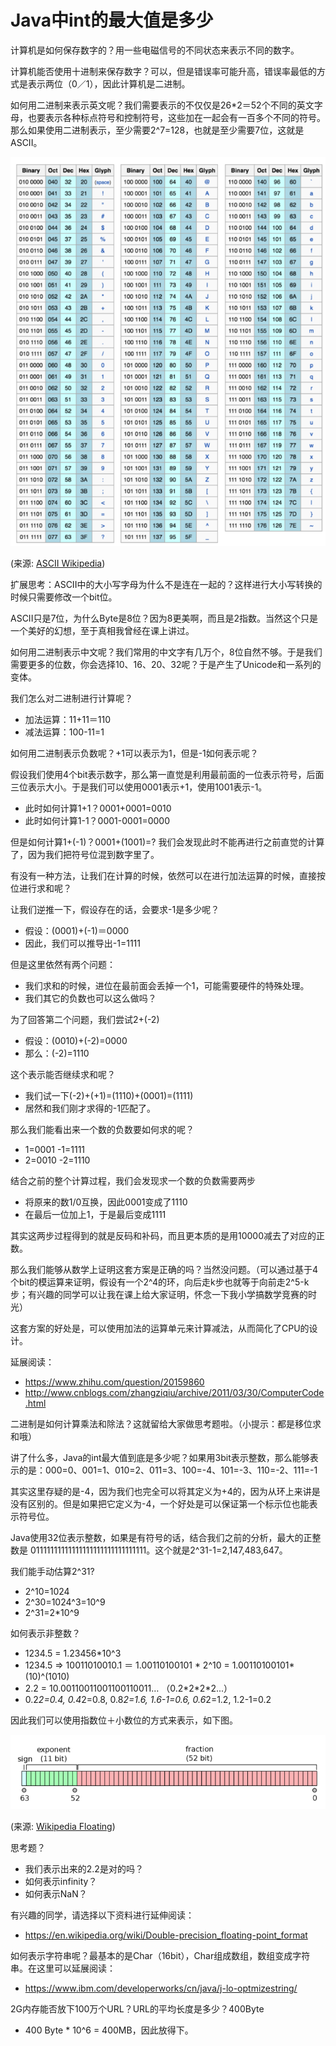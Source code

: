 # Java中int的最大值是多少

计算机是如何保存数字的？用一些电磁信号的不同状态来表示不同的数字。

计算机能否使用十进制来保存数字？可以，但是错误率可能升高，错误率最低的方式是表示两位（0／1），因此计算机是二进制。

如何用二进制来表示英文呢？我们需要表示的不仅仅是26*2＝52个不同的英文字母，也要表示各种标点符号和控制符号，这些加在一起会有一百多个不同的符号。那么如果使用二进制表示，至少需要2^7=128，也就是至少需要7位，这就是ASCII。

![ASCII](i/ASCII.png)

(来源: [ASCII Wikipedia](https://en.wikipedia.org/wiki/ASCII))

扩展思考：ASCII中的大小写字母为什么不是连在一起的？这样进行大小写转换的时候只需要修改一个bit位。

ASCII只是7位，为什么Byte是8位？因为8更美啊，而且是2指数。当然这个只是一个美好的幻想，至于真相我曾经在课上讲过。

如何用二进制表示中文呢？我们常用的中文字有几万个，8位自然不够。于是我们需要更多的位数，你会选择10、16、20、32呢？于是产生了Unicode和一系列的变体。

我们怎么对二进制进行计算呢？
- 加法运算：11+11＝110
- 减法运算：100-11=1

如何用二进制表示负数呢？+1可以表示为1，但是-1如何表示呢？

假设我们使用4个bit表示数字，那么第一直觉是利用最前面的一位表示符号，后面三位表示大小。于是我们可以使用0001表示+1，使用1001表示-1。
- 此时如何计算1+1？0001+0001=0010
- 此时如何计算1-1？0001-0001=0000

但是如何计算1+(-1)？0001+(1001)=? 我们会发现此时不能再进行之前直觉的计算了，因为我们把符号位混到数字里了。

有没有一种方法，让我们在计算的时候，依然可以在进行加法运算的时候，直接按位进行求和呢？

让我们逆推一下，假设存在的话，会要求-1是多少呢？
- 假设：(0001)+(-1)＝0000
- 因此，我们可以推导出-1=1111

但是这里依然有两个问题：
- 我们求和的时候，进位在最前面会丢掉一个1，可能需要硬件的特殊处理。
- 我们其它的负数也可以这么做吗？

为了回答第二个问题，我们尝试2+(-2)
- 假设：(0010)+(-2)=0000
- 那么：(-2)=1110

这个表示能否继续求和呢？
- 我们试一下(-2)+(+1)=(1110)+(0001)=(1111)
- 居然和我们刚才求得的-1匹配了。

那么我们能看出来一个数的负数要如何求的呢？
- 1=0001 -1=1111
- 2=0010 -2=1110

结合之前的整个计算过程，我们会发现求一个数的负数需要两步
- 将原来的数1/0互换，因此0001变成了1110
- 在最后一位加上1，于是最后变成1111

其实这两步过程得到的就是反码和补码，而且更本质的是用10000减去了对应的正数。

那么我们能够从数学上证明这套方案是正确的吗？当然没问题。（可以通过基于4个bit的模运算来证明，假设有一个2^4的环，向后走k步也就等于向前走2^5-k步；有兴趣的同学可以让我在课上给大家证明，怀念一下我小学搞数学竞赛的时光）

这套方案的好处是，可以使用加法的运算单元来计算减法，从而简化了CPU的设计。

延展阅读：
- https://www.zhihu.com/question/20159860
- http://www.cnblogs.com/zhangziqiu/archive/2011/03/30/ComputerCode.html

二进制是如何计算乘法和除法？这就留给大家做思考题啦。（小提示：都是移位求和哦）

讲了什么多，Java的int最大值到底是多少呢？如果用3bit表示整数，那么能够表示的是：000=0、001=1、010=2、011=3、100=-4、101=-3、110=-2、111=-1

其实这里存疑的是-4，因为我们也完全可以将其定义为+4的，因为从环上来讲是没有区别的。但是如果把它定义为-4，一个好处是可以保证第一个标示位也能表示符号位。

Java使用32位表示整数，如果是有符号的话，结合我们之前的分析，最大的正整数是
01111111111111111111111111111111。这个就是2^31-1=2,147,483,647。

我们能手动估算2^31?
- 2^10=1024
- 2^30=1024^3=10^9
- 2^31=2*10^9

如何表示非整数？
- 1234.5 = 1.23456*10^3
- 1234.5 => 10011010010.1 ＝ 1.00110100101 \* 2^10 = 1.00110100101\*(10)^(1010)
- 2.2 = 10.00110011001100110011… （0.2\*2\*2\*2...）
- 0.2*2=0.4, 0.4*2=0.8, 0.8*2=1.6, 1.6-1=0.6, 0.6*2=1.2, 1.2-1=0.2


因此我们可以使用指数位＋小数位的方式来表示，如下图。

![Bits](i/bits.png)

(来源: [Wikipedia Floating](https://en.wikipedia.org/wiki/Double-precision_floating-point_format))

思考题？
- 我们表示出来的2.2是对的吗？
- 如何表示infinity？
- 如何表示NaN？

有兴趣的同学，请选择以下资料进行延伸阅读：
- https://en.wikipedia.org/wiki/Double-precision_floating-point_format

如何表示字符串呢？最基本的是Char（16bit），Char组成数组，数组变成字符串。在这里可以延展阅读：
- https://www.ibm.com/developerworks/cn/java/j-lo-optmizestring/

2G内存能否放下100万个URL？URL的平均长度是多少？400Byte
- 400 Byte \* 10^6 = 400MB，因此放得下。
